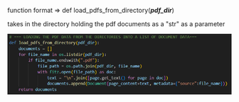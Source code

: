 function format => def load_pdfs_from_directory(***pdf_dir***)

takes in the directory holding the pdf documents as a "str" as a parameter 

![Description](Images/load_pdfs_from_directory.png)